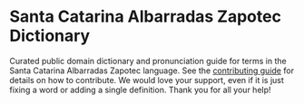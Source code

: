 
# Santa Catarina Albarradas Zapotec Dictionary

Curated public domain dictionary and pronunciation guide for terms in the Santa Catarina Albarradas Zapotec language. See the [contributing guide](https://github.com/drumworkteam/term/blob/make/.github/contributing.md) for details on how to contribute. We would love your support, even if it is just fixing a word or adding a single definition. Thank you for all your help!